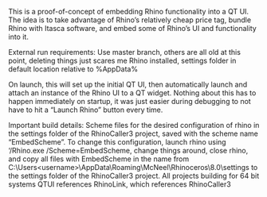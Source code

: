 This is a proof-of-concept of embedding Rhino functionality into a QT UI. The idea is to take advantage of Rhino’s relatively cheap price tag, bundle Rhino with Itasca software, and embed some of Rhino’s UI and functionality into it.

External run requirements:
Use master branch, others are all old at this point, deleting things just scares me
Rhino installed, settings folder in default location relative to %AppData%

On launch, this will set up the initial QT UI, then automatically launch and attach an instance of the Rhino UI to a QT widget. Nothing about this has to happen immediately on startup, it was just easier during debugging to not have to hit a “Launch Rhino” button every time.

Important build details:
Scheme files for the desired configuration of rhino in the settings folder of the RhinoCaller3 project, saved with the scheme name “EmbedScheme”. To change this configuration, launch rhino using ‘<path to rhino>/Rhino.exe /Scheme=EmbedScheme, change things around, close rhino, and copy all files with EmbedScheme in the name from C:\Users\<username>\AppData\Roaming\McNeel\Rhinoceros\8.0\settings to the settings folder of the RhinoCaller3 project.
All projects building for 64 bit systems
QTUI references RhinoLink, which references RhinoCaller3
